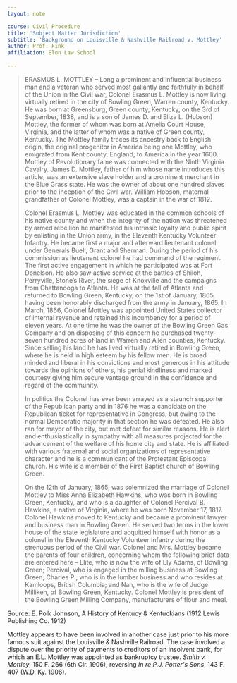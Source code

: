 ```yaml
---
layout: note

course: Civil Procedure 
title: 'Subject Matter Jurisdiction'
subtitle: 'Background on Louisville & Nashville Railroad v. Mottley'
author: Prof. Fink
affiliation: Elon Law School 
   
---
```


> ERASMUS L. MOTTLEY – Long a prominent and influential business man and a veteran who served most gallantly and faithfully in behalf of the Union in the Civil war, Colonel Erasmus L. Mottley is now living virtually retired in the city of Bowling Green, Warren county, Kentucky. He was born at Greensburg, Green county, Kentucky, on the 3rd of September, 1838, and is a son of James D. and Eliza L. (Hobson) Mottley, the former of whom was born at Amelia Court House, Virginia, and the latter of whom was a native of Green county, Kentucky. The Mottley family traces its ancestry back to English origin, the original progenitor in America being one Mottley, who emigrated from Kent county, England, to America in the year 1600. Mottley of Revolutionary fame was connected with the Ninth Virginia Cavalry. James D. Mottley, father of him whose name introduces this article, was an extensive slave holder and a prominent merchant in the Blue Grass state. He was the owner of about one hundred slaves prior to the inception of the Civil war. William Hobson, maternal grandfather of Colonel Mottley, was a captain in the war of 1812.
> 
> Colonel Erasmus L. Mottley was educated in the common schools of his native county and when the integrity of the nation was threatened by armed rebellion he manifested his intrinsic loyalty and public spirit by enlisting in the Union army, in the Eleventh Kentucky Volunteer Infantry. He became first a major and afterward lieutenant colonel under Generals Buell, Grant and Sherman. During the period of his commission as lieutenant colonel he had command of the regiment. The first active engagement in which he participated was at Fort Donelson. He also saw active service at the battles of Shiloh, Perryville, Stone’s River, the siege of Knoxville and the campaigns from Chattanooga to Atlanta. He was at the fall of Atlanta and returned to Bowling Green, Kentucky, on the 1st of January, 1865, having been honorably discharged from the army in January, 1865. In March, 1866, Colonel Mottley was appointed United States collector of internal revenue and retained this incumbency for a period of eleven years. At one time he was the owner of the Bowling Green Gas Company and on disposing of this concern he purchased twenty-seven hundred acres of land in Warren and Allen counties, Kentucky. Since selling his land he has lived virtually retired in Bowling Green, where he is held in high esteem by his fellow men. He is broad minded and liberal in his convictions and most generous in his attitude towards the opinions of others, his genial kindliness and marked courtesy giving him secure vantage ground in the confidence and regard of the community.
> 
> In politics the Colonel has ever been arrayed as a staunch supporter of the Republican party and in 1876 he was a candidate on the Republican ticket for representative in Congress, but owing to the normal Democratic majority in that section he was defeated. He also ran for mayor of the city, but met defeat for similar reasons. He is alert and enthusiastically in sympathy with all measures projected for the advancement of the welfare of his home city and state. He is affiliated with various fraternal and social organizations of representative character and he is a communicant of the Protestant Episcopal church. His wife is a member of the First Baptist church of Bowling Green.
> 
> On the 12th of January, 1865, was solemnized the marriage of Colonel Mottley to Miss Anna Elizabeth Hawkins, who was born in Bowling Green, Kentucky, and who is a daughter of Colonel Percival B. Hawkins, a native of Virginia, where he was born November 17, 1817. Colonel Hawkins moved to Kentucky and became a prominent lawyer and business man in Bowling Green. He served two terms in the lower house of the state legislature and acquitted himself with honor as a colonel in the Eleventh Kentucky Volunteer Infantry during the strenuous period of the Civil war. Colonel and Mrs. Mottley became the parents of four children, concerning whom the following brief data are entered here – Elite, who is now the wife of Ely Adams, of Bowling Green; Percival, who is engaged in the milling business at Bowling Green; Charles P., who is in the lumber business and who resides at Kamloops, British Columbia; and Nan, who is the wife of Judge Milliken, of Bowling Green, Kentucky. Colonel Mottley is president of the Bowling Green Milling Company, manufacturers of flour and meal.

Source: E. Polk Johnson, A History of Kentucy & Kentuckians (1912 Lewis Publishing Co. 1912)

Mottley appears to have been involved in another case just prior to his more famous suit against the Louisville & Nashville Railroad. The case involved a dispute over the priority of payments to creditors of an insolvent bank, for which an E.L. Mottley was appointed as bankruptcy trustee. _Smith v. Mottley_, 150 F. 266 (6th Cir. 1906), reversing _In re P.J. Potter's Sons_, 143 F. 407 (W.D. Ky. 1906). 
